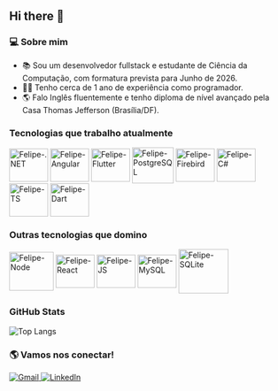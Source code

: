 ## Hi there 👋

### 💻 Sobre mim 

- 📚 Sou um desenvolvedor fullstack e estudante de Ciência da Computação, com formatura prevista para Junho de 2026.
- 👨‍💻 Tenho cerca de 1 ano de experiência como programador.
-  :earth_americas: Falo Inglês fluentemente e tenho diploma de nível avançado pela Casa Thomas Jefferson (Brasília/DF).

### Tecnologias que trabalho atualmente

<div style = "display: inline_block">
  <img align = "center" alt = "Felipe-.NET" width = "70" height = "60" src="https://cdn.jsdelivr.net/gh/devicons/devicon@latest/icons/dotnetcore/dotnetcore-original.svg" />
  <img align = "center" alt = "Felipe-Angular" width = "70" height = "60" src="https://cdn.jsdelivr.net/gh/devicons/devicon@latest/icons/angularjs/angularjs-original.svg" />
  <img align = "center" alt = "Felipe-Flutter" width = "70" height = "60" src="https://cdn.jsdelivr.net/gh/devicons/devicon@latest/icons/flutter/flutter-original.svg" />
  <img align = "center" alt = "Felipe-PostgreSQL" width = "75" height = "65" src="https://cdn.jsdelivr.net/gh/devicons/devicon@latest/icons/postgresql/postgresql-plain-wordmark.svg" />
  <img align = "center" alt = "Felipe-Firebird" width = "70" height = "60" src="https://cdn.jsdelivr.net/gh/devicons/devicon@latest/icons/firebird/firebird-plain.svg" />
  <img align = "center" alt = "Felipe-C#" width = "70" height = "60" src="https://cdn.jsdelivr.net/gh/devicons/devicon@latest/icons/csharp/csharp-original.svg" />
  <img align = "center" alt = "Felipe-TS" width = "70" height = "60"  src="https://cdn.jsdelivr.net/gh/devicons/devicon@latest/icons/typescript/typescript-original.svg" />
  <img align = "center" alt = "Felipe-Dart" width = "70" height = "60" src="https://cdn.jsdelivr.net/gh/devicons/devicon@latest/icons/dart/dart-original.svg" />
</div>

### Outras tecnologias que domino

<div style = "display: inline_block">
  <img align = "center" alt = "Felipe-Node" width = "80" height = "70" src="https://cdn.jsdelivr.net/gh/devicons/devicon@latest/icons/nodejs/nodejs-original-wordmark.svg"/>
  <img align = "center" alt = "Felipe-React" width = "70" height = "60" src="https://cdn.jsdelivr.net/gh/devicons/devicon@latest/icons/react/react-original.svg"/>
  <img align = "center" alt = "Felipe-JS" width = "70" height = "60" src="https://cdn.jsdelivr.net/gh/devicons/devicon@latest/icons/javascript/javascript-original.svg" />
  <img align = "center" alt = "Felipe-MySQL" width = "70" height = "60" src="https://cdn.jsdelivr.net/gh/devicons/devicon@latest/icons/mysql/mysql-original.svg" />
  <img align = "center" alt = "Felipe-SQLite" width = "90" height = "80" src="https://cdn.jsdelivr.net/gh/devicons/devicon@latest/icons/sqlite/sqlite-original-wordmark.svg" />
</div>

### GitHub Stats

![Top Langs](https://github-readme-stats.vercel.app/api/top-langs/?username=FMaciel45&hide=c%2B%2B,glsl,html,css&layout=compact&theme=dark)

### 🌎 Vamos nos conectar!

<a href="mailto:fesoaresma@gmail.com">
  <img src="https://img.shields.io/badge/Gmail-333333?style=for-the-badge&logo=gmail&logoColor=red" alt="Gmail"/>
</a>
  
<a href="https://www.linkedin.com/in/f-maciel">
  <img src="https://img.shields.io/badge/LinkedIn-0077B5?style=for-the-badge&logo=linkedin&logoColor=white" alt="LinkedIn"/>
</a>


  


